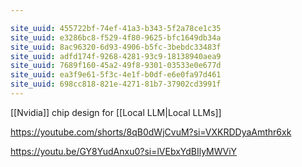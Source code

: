 ```yaml
---

site_uuid: 455722bf-74ef-41a3-b343-5f2a78ce1c35
site_uuid: e3286bc8-f529-4f80-9625-bfc1649db34a
site_uuid: 8ac96320-6d93-4906-b5fc-3bebdc33483f
site_uuid: adfd174f-9268-4281-93c9-18138940aea9
site_uuid: 7689f160-45a2-49f8-9301-03533e0e677d
site_uuid: ea3f9e61-5f3c-4e1f-b0df-e6e0fa97d461
site_uuid: 698cc818-821e-4271-81b7-37902cd3991f
---
```

[[Nvidia]]  chip design for [[Local LLM|Local LLMs]]

https://youtube.com/shorts/8qB0dWjCvuM?si=VXKRDDyaAmthr6xk

https://youtu.be/GY8YudAnxu0?si=lVEbxYdBIlyMWViY